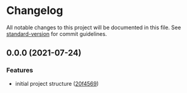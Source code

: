 # Changelog

All notable changes to this project will be documented in this file. See [standard-version](https://github.com/conventional-changelog/standard-version) for commit guidelines.

## 0.0.0 (2021-07-24)


### Features

* initial project structure ([20f4569](https://github.com/jousmo/platziverse-db/commit/20f4569963160aa050820e967da6f1528497adb7))
